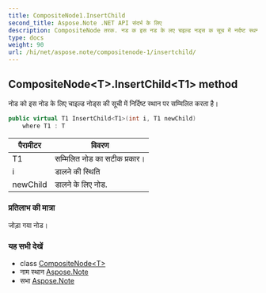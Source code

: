 ```yaml
---
title: CompositeNode1.InsertChild
second_title: Aspose.Note .NET API संदर्भ के लिए
description: CompositeNode तरक. नड क इस नड के लए चइल्ड नड्स क सूच में नर्दष्ट स्थन पर सम्मलत करत है
type: docs
weight: 90
url: /hi/net/aspose.note/compositenode-1/insertchild/
---
```

## CompositeNode&lt;T&gt;.InsertChild&lt;T1&gt; method

नोड को इस नोड के लिए चाइल्ड नोड्स की सूची में निर्दिष्ट स्थान पर सम्मिलित करता है।

```csharp
public virtual T1 InsertChild<T1>(int i, T1 newChild)
    where T1 : T
```

| पैरामीटर | विवरण |
| --- | --- |
| T1 | सम्मिलित नोड का सटीक प्रकार। |
| i | डालने की स्थिति |
| newChild | डालने के लिए नोड. |

### प्रतिलाभ की मात्रा

जोड़ा गया नोड।

### यह सभी देखें

* class [CompositeNode&lt;T&gt;](../)
* नाम स्थान [Aspose.Note](../../compositenode-1/)
* सभा [Aspose.Note](../../../)


